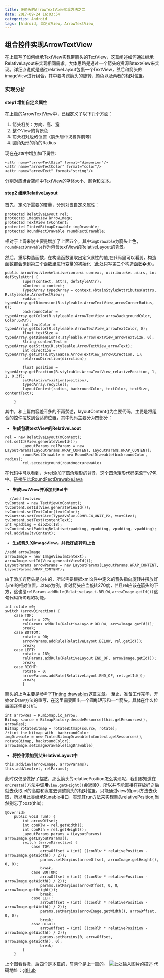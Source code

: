 ```yaml
---
title: 带箭头的ArrowTextView实现方法之二
date: 2017-09-24 16:03:54
categories: Android
tags: [Android, 自定义View, ArrowTextView]
---
```

## 组合控件实现ArrowTextView

 在上篇写了如何继承TextView实现带箭头的TextView，这篇阐述如何通过继承RelativeLayout来实现相同需求。大体思路是通过一个箭头的资源和textView来实现。详细点说就是通过relativeLayout包裹一个TextView，然后和箭头的imageView进行组合，其中要考虑箭头的旋转、颜色以及两者的相对位置。
 
### 实现分析

#### step1 增加自定义属性
在上篇的ArrowTextView中，已经定义了以下几个方面：

 1. 箭头相关：方向、高、宽
 2. 整个View的背景色
 3. 箭头相对边的位置（箭头居中或者靠前等）
 4. 圆角矩形的角的Radius

现在在attr中增加如下属性:
```
<attr name="arrowTextSize" format="dimension"/>
<attr name="arrowTextColor" format="color"/>
<attr name="arrowText" format="string"/>
```
分别对应组合空间中TextView的字体大小、颜色和文本。

#### step2 继承RelativeLayout
首先，定义所需要的变量，分别对应自定义属性：
```
protected RelativeLayout rel;
protected ImageView arrowImage;
protected TextView tvContent;
protected TintedBitmapDrawable imgDrawable;
protected RoundRectDrawable roundRectDrawable;
```
相对于上篇来说主要是增加了上面五个，其中`imgDrawable`为箭头上色，`roundRectDrawable`作为包含textView的RelativeLayout的背景。

然后，重写构造函数，在构造函数里取出定义属性的值,在代码里可以看到，构造函数都会走到第三个函数里进行变量的初始化（此处只写第三个构造函数�di）。
```
public ArrowTextViewRelative(Context context, AttributeSet attrs, int defStyleAttr) {
        super(context, attrs, defStyleAttr);
        mContext = context;
        TypedArray typedArray = context.obtainStyledAttributes(attrs, R.styleable.ArrowTextView);
        radius = typedArray.getDimension(R.styleable.ArrowTextView_arrowCornerRadius, 0);
        backroundColor = typedArray.getColor(R.styleable.ArrowTextView_arrowBackgroundColor, Color.GRAY);
        int textColor = typedArray.getColor(R.styleable.ArrowTextView_arrowTextColor, 0);
        float textSize = typedArray.getDimension(R.styleable.ArrowTextView_arrowTextSize, 0);
        String contentText = typedArray.getString(R.styleable.ArrowTextView_arrowText);
        int direction = typedArray.getInt(R.styleable.ArrowTextView_arrowDirection, 1);
        setArrowDirection(direction);

        float position = typedArray.getFraction(R.styleable.ArrowTextView_relativePosition, 1, 1, 0.3f);
        setRelativePosition(position);
        typedArray.recycle();
        layoutContent(radius, backroundColor, textColor, textSize, contentText);

    }
```
其中，和上篇内容差不多的不再赘述，layoutContent()为主要代码，主要是将组合的控件摆放到合适的位置，其中代码主要分为四部分：

 - **生成包裹textView的RelativeLaout**
```
rel = new RelativeLayout(mContext);
rel.setId(View.generateViewId());
        LayoutParams relParams = new LayoutParams(LayoutParams.WRAP_CONTENT, LayoutParams.WRAP_CONTENT);
        roundRectDrawable = new RoundRectDrawable(backroundColor, radius);
        rel.setBackground(roundRectDrawable)
```
在代码中可以看到，为rel添加了圆角矩形的背景，这个圆角矩形代码来源于v7包中。[链接在此:RoundRectDrawable.java][1]
 - **生成textView并添加到Rel中**
```
  //add textview
tvContent = new TextView(mContext);
tvContent.setId(View.generateViewId());
tvContent.setTextColor(textColor);
tvContent.setTextSize(TypedValue.COMPLEX_UNIT_PX, textSize);
tvContent.setText(contentText);
int vpadding = dip2px(18);
tvContent.setPaddingRelative(vpadding, vpadding, vpadding, vpadding);
rel.addView(tvContent);
```
 - **生成箭头的imageView，并做好旋转和上色**
```
//add arrowImage
arrowImage = new ImageView(mContext);
arrowImage.setId(View.generateViewId());
LayoutParams arrowParams = new LayoutParams(LayoutParams.WRAP_CONTENT, LayoutParams.WRAP_CONTENT);
```
由于添加的箭头是向右的，所以需要根据xml文件中定义的箭头指向旋转并摆放好与rel的相对位置。以top为例，此时箭头应当旋转270度，并且rel应该在箭头的下方，这也是`relParams.addRule(RelativeLayout.BELOW,arrowImage.getId())`这句代码所实现的功能。
```
int rotate =0;
switch (arrowDirection) {
    case TOP:
        rotate = 270;
        relParams.addRule(RelativeLayout.BELOW, arrowImage.getId());
        break;
    case BOTTOM:
        rotate = 90;
        arrowParams.addRule(RelativeLayout.BELOW, rel.getId());
        break;
    case LEFT:
        rotate = 180;
        relParams.addRule(RelativeLayout.END_OF, arrowImage.getId());
        break;
    case RIGHT:
        rotate = 0;
        arrowParams.addRule(RelativeLayout.END_OF, rel.getId());
        break;
        }
```
箭头的上色主要是参考了[Tinting drawables][2]这篇文章。
至此，准备工作完毕，开始onDraw方法的重写，在这里需要画出一个圆角矩形和一个箭头。具体在什么位置画还需要分析。
```
int arrowRes = R.mipmap.ic_arrow;
Bitmap source = BitmapFactory.decodeResource(this.getResources(), arrowRes);
Bitmap rotateBitmap = rotateBitmap(source, rotate);
//tint the bitmap with  backroundColor
imgDrawable = new TintedBitmapDrawable(mContext.getResources(), rotateBitmap, backroundColor);
arrowImage.setImageDrawable(imgDrawable);
```
 - **将控件添加到父RelativeLayout中**
```
this.addView(arrowImage, arrowParams);
this.addView(rel, relParams);
```
此时仅仅是做好了摆放，那么箭头的relativePosition怎么实现呢，我们都知道在`onCreate()`方法中调用`view.getHeight()`会返回0，所以并不能直接在摆放好之后就去获取rel的高度和宽度去调整箭头的相对位置，只能通过view的post方法去获取，所以用此类继承Runable接口，实现其run方法来实现箭头relativePosition,当然别忘了post(this);
```
@Override
    public void run() {
        int arrowOffset;
        int conRlw = rel.getWidth();
        int conRlh = rel.getHeight();
        LayoutParams params = (LayoutParams) arrowImage.getLayoutParams();
        switch (arrowDirection) {
            case TOP:
                arrowOffset = (int) ((conRlw * relativePosition - arrowImage.getWidth() / 2));
                params.setMargins(arrowOffset, arrowImage.getHeight(), 0, 0);
                break;
            case BOTTOM:
                arrowOffset = (int) ((conRlw * relativePosition - arrowImage.getWidth() / 2));
                params.setMargins(arrowOffset, 0, 0, arrowImage.getHeight());
                break;
            case LEFT:
                arrowOffset = (int) ((conRlh * relativePosition - arrowImage.getWidth() / 2));
                params.setMargins(arrowImage.getWidth(), arrowOffset, 0, 0);
                break;
            case RIGHT:
                arrowOffset = (int) ((conRlh * relativePosition - arrowImage.getWidth() / 2));
                params.setMargins(0, arrowOffset, arrowImage.getWidth(), 0);
                break;
        }
    }
```
上个图看看撒，后四个是本篇的，前两个是上一篇的。
![此处输入图片的描述][3]
代码地址：[gitHub][4]


  [1]: https://chromium.googlesource.com/android_tools/+/78ccfd5f7e4880597fd90c61453a3be0e7aee5f0/sdk/sources/android-21/android/support/v7/widget/RoundRectDrawable.java
  [2]: http://andraskindler.com/blog/2015/tinting_drawables/
  [3]: http://oi5p36v0h.bkt.clouddn.com/Screenshot_20170105-122745.png
  [4]: https://github.com/duanjobs/ArrowTextView
